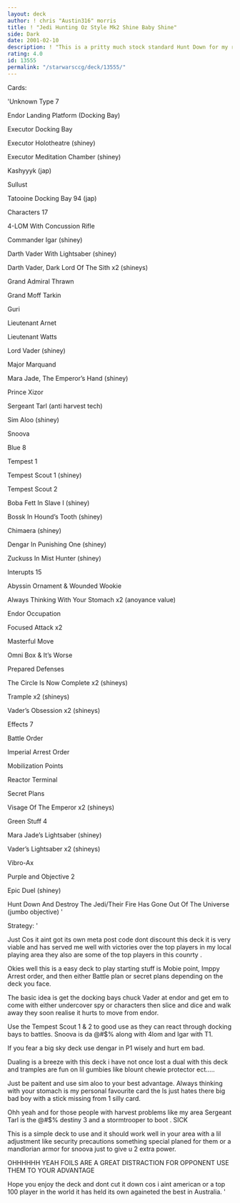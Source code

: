 ```yaml
---
layout: deck
author: ! chris "Austin316" morris
title: ! "Jedi Hunting Oz Style Mk2 Shine Baby Shine"
side: Dark
date: 2001-02-10
description: ! "This is a pritty much stock standard Hunt Down for my reigon that i have refined for here its good and the foils are a great distraction."
rating: 4.0
id: 13555
permalink: "/starwarsccg/deck/13555/"
---
```

Cards: 

'Unknown Type 7


Endor Landing Platform (Docking Bay)

Executor Docking Bay

Executor Holotheatre (shiney)

Executor Meditation Chamber (shiney)

Kashyyyk (jap)

Sullust

Tatooine Docking Bay 94 (jap)


Characters  17


4-LOM With Concussion Rifle

Commander Igar (shiney)

Darth Vader With Lightsaber (shiney)

Darth Vader, Dark Lord Of The Sith x2 (shineys)

Grand Admiral Thrawn

Grand Moff Tarkin

Guri 

Lieutenant Arnet

Lieutenant Watts

Lord Vader (shiney)

Major Marquand

Mara Jade, The Emperor’s Hand (shiney)

Prince Xizor

Sergeant Tarl (anti harvest tech)

Sim Aloo (shiney)

Snoova


Blue 8


Tempest 1

Tempest Scout 1 (shiney)

Tempest Scout 2

Boba Fett In Slave I (shiney)

Bossk In Hound’s Tooth (shiney)

Chimaera (shiney)

Dengar In Punishing One (shiney)

Zuckuss In Mist Hunter (shiney)


Interupts 15


Abyssin Ornament & Wounded Wookie

Always Thinking With Your Stomach x2 (anoyance value)

Endor Occupation

Focused Attack x2

Masterful Move

Omni Box & It’s Worse

Prepared Defenses

The Circle Is Now Complete x2 (shineys)

Trample x2 (shineys)

Vader’s Obsession x2 (shineys)


Effects 7


Battle Order 

Imperial Arrest Order

Mobilization Points

Reactor Terminal

Secret Plans

Visage Of The Emperor x2 (shineys)


Green Stuff 4


Mara Jade’s Lightsaber (shiney)

Vader’s Lightsaber x2 (shineys)

Vibro-Ax


Purple and Objective 2


Epic Duel (shiney)

Hunt Down And Destroy The Jedi/Their Fire Has Gone Out Of The Universe (jumbo objective) '

Strategy: '

Just Cos it aint got its own meta post code dont discount this deck it is very viable and has served me well with victories over the top players in my local playing area they also are some of the top players in this counrty .



Okies well this is a easy deck to play starting stuff is Mobie point, Imppy Arrest order, and then either Battle plan or secret plans depending on the deck you face.



The basic idea is get the docking bays chuck Vader at endor and get em to come with either undercover spy or characters then slice and dice and walk away they soon realise it hurts to move from endor.


Use the Tempest Scout 1 & 2 to good use as they can react through docking bays to battles. Snoova is da @#$% along with 4lom and Igar with T1.


If you fear a big sky deck use dengar in P1 wisely and hurt em bad.


Dualing is a breeze with this deck i have not once lost a dual with this deck and tramples are fun on lil gumbies like blount chewie protector ect.....



Just be paitent and use sim aloo to your best advantage. Always thinking with your stomach is my personal favourite card the ls just hates there big bad boy with a stick missing from 1 silly card.


Ohh yeah and for those people with harvest problems like my area Sergeant Tarl is the @#$% destiny 3 and a stormtrooper to boot . SICK



This is a simple deck to use and it should work well in your area with a lil adjustment like  security precautions something special planed for them or a mandlorian armor for snoova just to give u 2 extra power.


OHHHHHH YEAH FOILS ARE A GREAT DISTRACTION FOR OPPONENT USE THEM TO YOUR ADVANTAGE 


Hope you enjoy the deck and dont cut it down cos i aint american or a top 100 player in the world it has held its own againeted the best in Australia.  '

